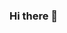### Hi there 👋

<!--
**khuongnguyen0412/khuongnguyen0412** is a ✨ _special_ ✨ repository because its `README.md` (this file) appears on your GitHub profile.

Here are some ideas to get you started:

- 🔭 I’m currently working on CTUT
- 🌱 I’m currently learning .NET
- 👯 I’m looking to collaborate on .NET
- 🤔 I’m looking for help with AWS
- 💬 Ask me about anything
-->
